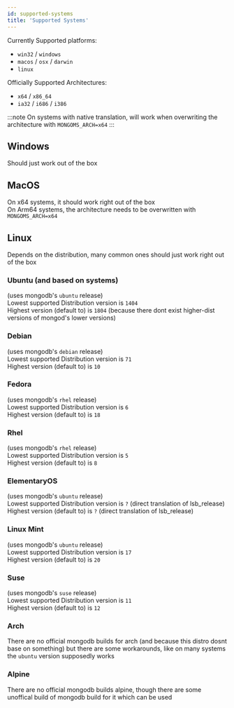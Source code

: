 ```yaml
---
id: supported-systems
title: 'Supported Systems'
---
```


Currently Supported platforms:
<!--Platfrom taken from "MongoBinaryDownloadUrl.get*"-->
- `win32` / `windows`
- `macos` / `osx` / `darwin`
- `linux`

Officially Supported Architectures:
<!--Platfrom taken from "MongoBinaryDownloadUrl.translateArch"-->
- `x64` / `x86_64`
- `ia32` / `i686` / `i386`

:::note
On systems with native translation, will work when overwriting the architecture with `MONGOMS_ARCH=x64`
:::

## Windows

Should just work out of the box

## MacOS

On x64 systems, it should work right out of the box<br/>
On Arm64 systems, the architecture needs to be overwritten with `MONGOMS_ARCH=x64`

## Linux

Depends on the distribution, many common ones should just work right out of the box

### Ubuntu (and based on systems)

(uses mongodb's `ubuntu` release)<br/>
Lowest supported Distribution version is `1404`<br/>
Highest version (default to) is `1804` (because there dont exist higher-dist versions of mongod's lower versions)

### Debian

(uses mongodb's `debian` release)<br/>
Lowest supported Distribution version is `71`<br/>
Highest version (default to) is `10`

### Fedora

(uses mongodb's `rhel` release)<br/>
Lowest supported Distribution version is `6`<br/>
Highest version (default to) is `18`

### Rhel

(uses mongodb's `rhel` release)<br/>
Lowest supported Distribution version is `5`<br/>
Highest version (default to) is `8`

### ElementaryOS

(uses mongodb's `ubuntu` release)<br/>
Lowest supported Distribution version is `?` (direct translation of lsb_release)<br/>
Highest version (default to) is `?` (direct translation of lsb_release)

### Linux Mint

(uses mongodb's `ubuntu` release)<br/>
Lowest supported Distribution version is `17`<br/>
Highest version (default to) is `20`

### Suse

(uses mongodb's `suse` release)<br/>
Lowest supported Distribution version is `11`<br/>
Highest version (default to) is `12`

### Arch

There are no official mongodb builds for arch (and because this distro dosnt base on something) but there are some workarounds, like on many systems the `ubuntu` version supposedly works

### Alpine

There are no official mongodb builds alpine, though there are some unoffical build of mongodb build for it which can be used
